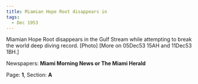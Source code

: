 ```yaml
---  
title: Miamian Hope Root disappears in  
tags:  
  - Dec 1953  
---  
```

  
Miamian Hope Root disappears in the Gulf Stream while attempting to break the world deep diving record. [Photo] [More on 05Dec53 15AH and 11Dec53 1BH.]  
  
Newspapers: **Miami Morning News or The Miami Herald**  
  
Page: **1**, Section: **A** 
